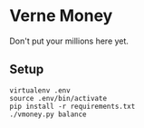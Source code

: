 Verne Money
===========

Don't put your millions here yet.

Setup
-----

    virtualenv .env
    source .env/bin/activate
    pip install -r requirements.txt
    ./vmoney.py balance
